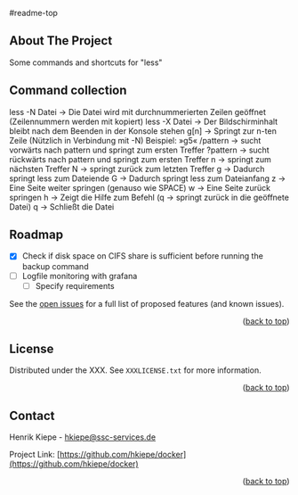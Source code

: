 <!-- TABLE OF CONTENTS -->

#readme-top

<!-- <details>
  <summary>Table of Contents</summary>
  <ol>
    <li>
      <a href="#about-the-project">About The Project</a>
    </li>
    <li>
      <a href="#getting-started">Getting Started</a>
      <ul>
        <li><a href="#prerequisites">Prerequisites</a></li>
        <li><a href="#installation">Installation</a></li>
      </ul>
    </li>
    <li><a href="#use-docker">Use Docker</a></li>
    <li><a href="#roadmap">Roadmap</a></li>
    <li><a href="#license">License</a></li>
    <li><a href="#contact">Contact</a></li>
  </ol>
</details> -->

<!-- ABOUT THE PROJECT -->

## About The Project

Some commands and shortcuts for "less"

<!-- COMMAND COLLECTION -->

## Command collection

less -N Datei → Die Datei wird mit durchnummerierten Zeilen geöffnet (Zeilennummern werden mit kopiert)
less -X Datei → Der Bildschirminhalt bleibt nach dem Beenden in der Konsole stehen
g[n] → Springt zur n-ten Zeile (Nützlich in Verbindung mit -N) Beispiel: »g5«
/pattern → sucht vorwärts nach pattern und springt zum ersten Treffer
?pattern → sucht rückwärts nach pattern und springt zum ersten Treffer
n → springt zum nächsten Treffer
N → springt zurück zum letzten Treffer
g → Dadurch springt less zum Dateiende
G → Dadurch springt less zum Dateianfang
z → Eine Seite weiter springen (genauso wie SPACE)
w → Eine Seite zurück springen
h → Zeigt die Hilfe zum Befehl (q → springt zurück in die geöffnete Datei)
q → Schließt die Datei

<!-- ROADMAP -->

## Roadmap

- [x] Check if disk space on CIFS share is sufficient before running the backup command
- [ ] Logfile monitoring with grafana
  - [ ] Specify requirements

See the [open issues](https://github.com/hkiepe/docker/issues) for a full list of proposed features (and known issues).

<p align="right">(<a href="#readme-top">back to top</a>)</p>

<!-- LICENSE -->

## License

Distributed under the XXX. See `XXXLICENSE.txt` for more information.

<p align="right">(<a href="#readme-top">back to top</a>)</p>

<!-- CONTACT -->

## Contact

Henrik Kiepe - hkiepe@ssc-services.de

Project Link: [https://github.com/hkiepe/docker](https://github.com/hkiepe/docker)

<p align="right">(<a href="#readme-top">back to top</a>)</p>
